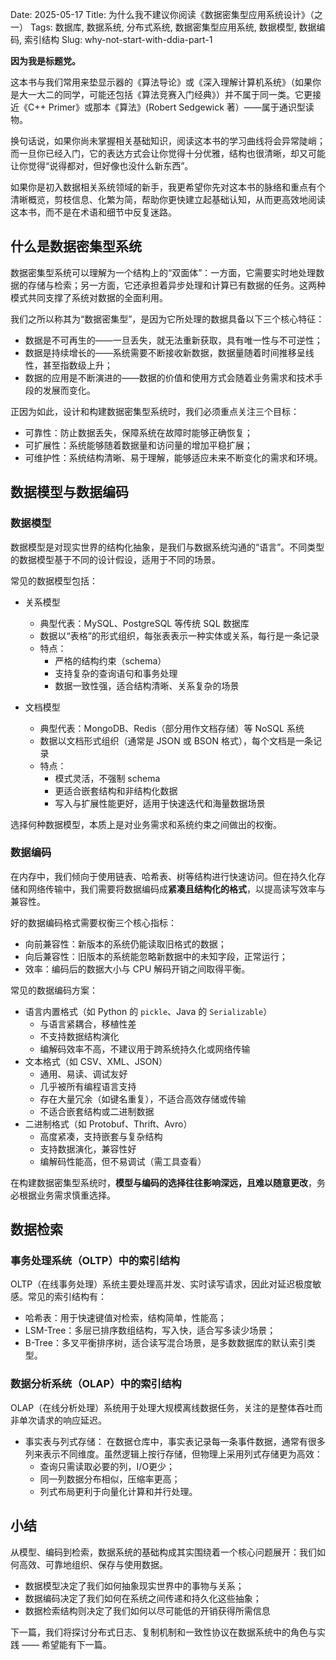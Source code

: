 Date: 2025-05-17
Title: 为什么我不建议你阅读《数据密集型应用系统设计》（之一）
Tags: 数据库, 数据系统, 分布式系统, 数据密集型应用系统, 数据模型, 数据编码, 索引结构
Slug: why-not-start-with-ddia-part-1

**因为我是标题党。**

这本书与我们常用来垫显示器的《算法导论》或《深入理解计算机系统》（如果你是大一大二的同学，可能还包括《算法竞赛入门经典》）并不属于同一类。它更接近《C++ Primer》或那本《算法》(Robert Sedgewick 著）——属于通识型读物。

换句话说，如果你尚未掌握相关基础知识，阅读这本书的学习曲线将会异常陡峭；而一旦你已经入门，它的表达方式会让你觉得十分优雅，结构也很清晰，却又可能让你觉得“说得都对，但好像也没什么新东西”。

如果你是初入数据相关系统领域的新手，我更希望你先对这本书的脉络和重点有个清晰概览，剪枝信息、化繁为简，帮助你更快建立起基础认知，从而更高效地阅读这本书，而不是在术语和细节中反复迷路。

## 什么是数据密集型系统

数据密集型系统可以理解为一个结构上的“双面体”：一方面，它需要实时地处理数据的存储与检索；另一方面，它还承担着异步处理和计算已有数据的任务。这两种模式共同支撑了系统对数据的全面利用。

我们之所以称其为“数据密集型”，是因为它所处理的数据具备以下三个核心特征：

* 数据是不可再生的——一旦丢失，就无法重新获取，具有唯一性与不可逆性；
* 数据是持续增长的——系统需要不断接收新数据，数据量随着时间推移呈线性，甚至指数级上升；
* 数据的应用是不断演进的——数据的价值和使用方式会随着业务需求和技术手段的发展而变化。

正因为如此，设计和构建数据密集型系统时，我们必须重点关注三个目标：
* 可靠性：防止数据丢失，保障系统在故障时能够正确恢复；
* 可扩展性：系统能够随着数据量和访问量的增加平稳扩展；
* 可维护性：系统结构清晰、易于理解，能够适应未来不断变化的需求和环境。

## 数据模型与数据编码

### 数据模型

数据模型是对现实世界的结构化抽象，是我们与数据系统沟通的“语言”。不同类型的数据模型基于不同的设计假设，适用于不同的场景。

常见的数据模型包括：

* 关系模型
  * 典型代表：MySQL、PostgreSQL 等传统 SQL 数据库
  * 数据以“表格”的形式组织，每张表表示一种实体或关系，每行是一条记录
  * 特点：
    * 严格的结构约束（schema）
    * 支持复杂的查询语句和事务处理
    * 数据一致性强，适合结构清晰、关系复杂的场景

* 文档模型
  * 典型代表：MongoDB、Redis（部分用作文档存储）等 NoSQL 系统
  * 数据以文档形式组织（通常是 JSON 或 BSON 格式），每个文档是一条记录
  * 特点：
    * 模式灵活，不强制 schema
    * 更适合嵌套结构和非结构化数据
    * 写入与扩展性能更好，适用于快速迭代和海量数据场景

选择何种数据模型，本质上是对业务需求和系统约束之间做出的权衡。

### 数据编码

在内存中，我们倾向于使用链表、哈希表、树等结构进行快速访问。但在持久化存储和网络传输中，我们需要将数据编码成**紧凑且结构化的格式**，以提高读写效率与兼容性。

好的数据编码格式需要权衡三个核心指标：

* 向前兼容性：新版本的系统仍能读取旧格式的数据；
* 向后兼容性：旧版本的系统能忽略新数据中的未知字段，正常运行；
* 效率：编码后的数据大小与 CPU 解码开销之间取得平衡。

常见的数据编码方案：
* 语言内置格式（如 Python 的 `pickle`、Java 的 `Serializable`）
  * 与语言紧耦合，移植性差
  * 不支持数据结构演化
  * 编解码效率不高，不建议用于跨系统持久化或网络传输
* 文本格式（如 CSV、XML、JSON）
  * 通用、易读、调试友好
  * 几乎被所有编程语言支持
  * 存在大量冗余（如键名重复），不适合高效存储或传输
  * 不适合嵌套结构或二进制数据
* 二进制格式（如 Protobuf、Thrift、Avro）
  * 高度紧凑，支持嵌套与复杂结构
  * 支持数据演化，兼容性好
  * 编解码性能高，但不易调试（需工具查看）

在构建数据密集型系统时，**模型与编码的选择往往影响深远，且难以随意更改**，务必根据业务需求慎重选择。

## 数据检索

### 事务处理系统（OLTP）中的索引结构

OLTP（在线事务处理）系统主要处理高并发、实时读写请求，因此对延迟极度敏感。常见的索引结构有：

* 哈希表：用于快速键值对检索，结构简单，性能高；
* LSM-Tree：多层已排序数组结构，写入快，适合写多读少场景；
* B-Tree：多叉平衡排序树，适合读写混合场景，是多数数据库的默认索引类型。

### 数据分析系统（OLAP）中的索引结构
OLAP（在线分析处理）系统用于处理大规模离线数据任务，关注的是整体吞吐而非单次请求的响应延迟。

* 事实表与列式存储：
在数据仓库中，事实表记录每一条事件数据，通常有很多列来表示不同维度。虽然逻辑上按行存储，但物理上采用列式存储更为高效：
    * 查询只需读取必要的列，I/O更少；
    * 同一列数据分布相似，压缩率更高；
    * 列式布局更利于向量化计算和并行处理。

## 小结

从模型、编码到检索，数据系统的基础构成其实围绕着一个核心问题展开：我们如何高效、可靠地组织、保存与使用数据。

* 数据模型决定了我们如何抽象现实世界中的事物与关系；
* 数据编码决定了我们如何在系统之间传递和持久化这些抽象；
* 数据检索结构则决定了我们如何以尽可能低的开销获得所需信息

下一篇，我们将探讨分布式日志、复制机制和一致性协议在数据系统中的角色与实践 —— 希望能有下一篇。
